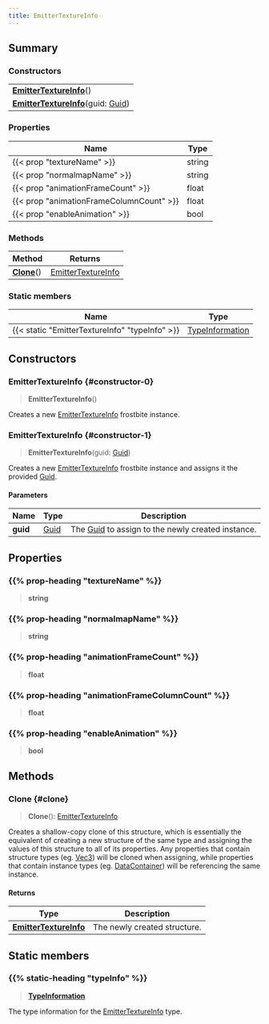 ```yaml
---
title: EmitterTextureInfo
---
```


## Summary

### Constructors

|  |
| --- |
| **[EmitterTextureInfo](#constructor-0)**() |
| **[EmitterTextureInfo](#constructor-1)**(guid: [Guid](/vext/ref/shared/type/guid)) |

### Properties

| Name | Type |
| ---- | ---- |
| {{< prop "textureName" >}} | string |
| {{< prop "normalmapName" >}} | string |
| {{< prop "animationFrameCount" >}} | float |
| {{< prop "animationFrameColumnCount" >}} | float |
| {{< prop "enableAnimation" >}} | bool |

### Methods

| Method | Returns |
| ------ | ------- |
| **[Clone](#clone)**() | [EmitterTextureInfo](/vext/ref/fb/emittertextureinfo) |

### Static members

| Name | Type |
| ---- | ---- |
| {{< static "EmitterTextureInfo" "typeInfo" >}} | [TypeInformation](/vext/ref/shared/type/typeinformation) |

## Constructors

### EmitterTextureInfo {#constructor-0}

> **EmitterTextureInfo**()

Creates a new [EmitterTextureInfo](/vext/ref/fb/emittertextureinfo) frostbite instance.

### EmitterTextureInfo {#constructor-1}

> **EmitterTextureInfo**(guid: [Guid](/vext/ref/shared/type/guid))

Creates a new [EmitterTextureInfo](/vext/ref/fb/emittertextureinfo) frostbite instance and assigns it the provided [Guid](/vext/ref/shared/type/guid).

#### Parameters

| Name | Type | Description |
| ---- | ---- | ----------- |
| **guid** | [Guid](/vext/ref/shared/type/guid) | The [Guid](/vext/ref/shared/type/guid) to assign to the newly created instance. |

## Properties

### {{% prop-heading "textureName" %}}

> **string**

### {{% prop-heading "normalmapName" %}}

> **string**

### {{% prop-heading "animationFrameCount" %}}

> **float**

### {{% prop-heading "animationFrameColumnCount" %}}

> **float**

### {{% prop-heading "enableAnimation" %}}

> **bool**

## Methods

### Clone {#clone}

> **Clone**(): [EmitterTextureInfo](/vext/ref/fb/emittertextureinfo)

Creates a shallow-copy clone of this structure, which is essentially the equivalent of creating a new structure of the same type and assigning the values of this structure to all of its properties. Any properties that contain structure types (eg. [Vec3](/vext/ref/shared/type/vec3)) will be cloned when assigning, while properties that contain instance types (eg. [DataContainer](/vext/ref/shared/type/datacontainer)) will be referencing the same instance.

#### Returns

| Type | Description |
| ---- | ----------- |
| **[EmitterTextureInfo](/vext/ref/fb/emittertextureinfo)** | The newly created structure. |

## Static members

### {{% static-heading "typeInfo" %}}

> **[TypeInformation](/vext/ref/shared/type/typeinformation)**

The type information for the [EmitterTextureInfo](/vext/ref/fb/emittertextureinfo) type.

